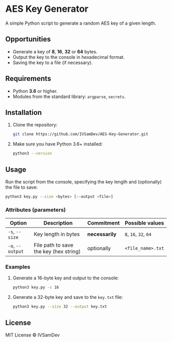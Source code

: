 # AES Key Generator

A simple Python script to generate a random AES key of a given length.

## Opportunities

* Generate a key of **8**, **16**, **32** or **64** bytes.
* Output the key to the console in hexadecimal format.
* Saving the key to a file (if necessary).

## Requirements

* Python **3.6** or higher.
* Modules from the standard library: `argparse`, `secrets`.

## Installation

1. Clone the repository:

   ```bash
   git clone https://github.com/IVSamDev/AES-Key-Generator.git
   ```
2. Make sure you have Python 3.6+ installed:

   ````bash
   python3 --version
   ````

## Usage

Run the script from the console, specifying the key length and (optionally) the file to save:

```bash
python3 key.py --size <bytes> [--output <file>]
```

### Attributes (parameters)

| Option           | Description                                    | Commitment      | Possible values       |
| ---------------- | ---------------------------------------------- | --------------- | --------------------- |
| `-s`, `--size`   | Key length in bytes                            | **necessarily** | `8`, `16`, `32`, `64` |
| `-o`, `--output` | File path to save the key (hex string)         | optionally      | `<file_name>.txt`     |

### Examples

1. Generate a 16-byte key and output to the console:

   ```bash
   python3 key.py -s 16
   ```

2. Generate a 32-byte key and save to the `key.txt` file:

   ````bash
   python3 key.py --size 32 --output key.txt
   ````

## License

MIT License © IVSamDev
